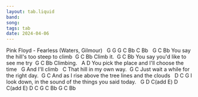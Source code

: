 ```yaml
---
layout: tab.liquid
band:
song:
tags: tab
date: 2024-04-06
---
```

Pink Floyd - Fearless (Waters, Gilmour)   G  G  G  C  Bb  C  Bb
  G                                      C  Bb You say the hill's too steep to climb  G         C  Bb Climb it.  G                                 C  Bb You say you'd like to see me try  G         C  Bb Climbing.   A                                      D You pick the place and I'll choose the time           G And I'll climb                  C That hill in my own way.  G                         C Just wait a while for the right day.  G                            C And as I rise above the tree lines and the clouds         D            C                              G I look down, in the sound of the things you said today.   G  D  C(add E)  D  C(add E)  D  C  G  C  Bb  G  C  Bb

